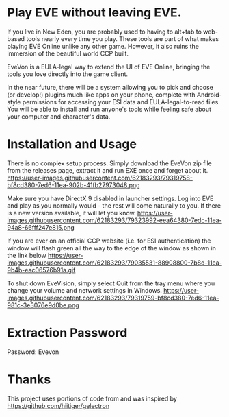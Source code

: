 # Play EVE without leaving EVE.

If you live in New Eden, you are probably used to having to alt+tab to web-based tools nearly every time you play. These tools are part of what makes playing EVE Online unlike any other game. However, it also ruins the immersion of the beautiful world CCP built.

EveVon is a EULA-legal way to extend the UI of EVE Online, bringing the tools you love directly into the game client.

In the near future, there will be a system allowing you to pick and choose (or develop!) plugins much like apps on your phone, complete with Android-style permissions for accessing your ESI data and EULA-legal-to-read files. You will be able to install and run anyone's tools while feeling safe about your computer and character's data.

# Installation and Usage
There is no complex setup process. Simply download the EveVon zip file from the releases page, extract it and run EXE once and forget about it.
https://user-images.githubusercontent.com/62183293/79319758-bf8cd380-7ed6-11ea-902b-41fb27973048.png


Make sure you have DirectX 9 disabled in launcher settings. Log into EVE and play as you normally would - the rest will come naturally to you. If there is a new version available, it will let you know. 
https://user-images.githubusercontent.com/62183293/79323992-eea64380-7edc-11ea-94a8-66fff247e815.png

If you are ever on an official CCP website (i.e. for ESI authentication) the window will flash green all the way to the edge of the window as shown in the link below
https://user-images.githubusercontent.com/62183293/79035531-88908800-7b8d-11ea-9b4b-eac06576b91a.gif

To shut down EveVision, simply select Quit from the tray menu where you change your volume and network settings in Windows.
https://user-images.githubusercontent.com/62183293/79319759-bf8cd380-7ed6-11ea-981c-3e3076e9d0be.png

# Extraction Password
Password: Evevon

# Thanks
This project uses portions of code from and was inspired by https://github.com/hiitiger/gelectron
